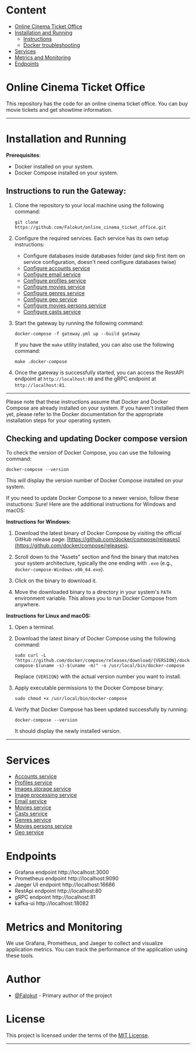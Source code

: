 # Content

+ [Online Cinema Ticket Office](#online-cinema-ticket-office)
+ [Installation and Running](#installation-and-running)
   + [Instructions](#instructions-to-run-the-gateway)
   + [Docker troubleshooting](#checking-and-updating-docker-compose-version)
+ [Services](#services)
+ [Metrics and Monitoring](#metrics-and-monitoring)
+ [Endpoints](#endpoints)

# Online Cinema Ticket Office

This repository has the code for an online cinema ticket office. You can buy movie tickets and get showtime information.  

----

# Installation and Running

**Prerequisites**:
- Docker installed on your system.
- Docker Compose installed on your system.

## Instructions to run the Gateway:

1. Clone the repository to your local machine using the following command:
   ```shell
   git clone https://github.com/Falokut/online_cinema_ticket_office.git
   ```

2. Configure the required services. Each service has its own setup instructions:
   * Configure databases inside databases folder (and skip first item on service configuration, doesn't need configure databases twise)
   * [Configure accounts service](https://github.com/Falokut/accounts_service/blob/master/README.md#Configure)
   * [Configure email service](https://github.com/Falokut/email_service/blob/master/README.md#Configure)
   * [Configure profiles service](https://github.com/Falokut/profiles_service/blob/master/README.md#Configure)
   * [Configure movies service](https://github.com/Falokut/movies_service/blob/master/README.md#Configure)
   * [Configure genres service](https://github.com/Falokut/genres_service/blob/master/README.md#Configure)
   * [Configure geo service](https://github.com/Falokut/geo_service/blob/master/README.md#Configure)
   * [Configure  movies persons service](https://github.com/Falokut/movies_persons_service/blob/master/README.md#Configure)
   * [Configure  casts service](https://github.com/Falokut/casts_service/blob/master/README.md#Configure)
    
3. Start the gateway by running the following command:

   ```shell
   docker-compose -f gateway.yml up --build gateway
   ```
   If you have the `make` utility installed, you can also use the following command:
   ```shell
   make .docker-compose
   ```

4. Once the gateway is successfully started, you can access the RestAPI endpoint at `http://localhost:80` and the gRPC endpoint at `http://localhost:81`.

---

Please note that these instructions assume that Docker and Docker Compose are already installed on your system. If you haven't installed them yet, please refer to the Docker documentation for the appropriate installation steps for your operating system.

## Checking and updating Docker compose version
To check the version of Docker Compose, you can use the following command:

```shell
docker-compose --version
```
This will display the version number of Docker Compose installed on your system.

If you need to update Docker Compose to a newer version, follow these instuctions:
Sure! Here are the additional instructions for Windows and macOS:

**Instructions for Windows:**

1. Download the latest binary of Docker Compose by visiting the official GitHub release page: [https://github.com/docker/compose/releases](https://github.com/docker/compose/releases).

2. Scroll down to the "Assets" section and find the binary that matches your system architecture, typically the one ending with `.exe` (e.g., `docker-compose-Windows-x86_64.exe`).

3. Click on the binary to download it.

4. Move the downloaded binary to a directory in your system's `PATH` environment variable. This allows you to run Docker Compose from anywhere.

**Instructions for Linux and macOS:**

1. Open a terminal.

2. Download the latest binary of Docker Compose using the following command:
   ```shell
   sudo curl -L "https://github.com/docker/compose/releases/download/{VERSION}/docker-compose-$(uname -s)-$(uname -m)" -o /usr/local/bin/docker-compose
   ```
   Replace `{VERSION}` with the actual version number you want to install.

3. Apply executable permissions to the Docker Compose binary:
   ```shell
   sudo chmod +x /usr/local/bin/docker-compose
   ```

4. Verify that Docker Compose has been updated successfully by running:
   ```shell
   docker-compose --version
   ```
   It should display the newly installed version.
---

# Services
   + [Accounts service](https://github.com/Falokut/accounts_service)
   + [Profiles service](https://github.com/Falokut/profiles_service)
   + [Images storage service](https://github.com/Falokut/images_storage_service)  
   + [Image processing service](https://github.com/Falokut/image_processing_service)
   + [Email service](https://github.com/Falokut/email_service)
   + [Movies service](https://github.com/Falokut/movies_service)
   + [Casts service](https://github.com/Falokut/casts_service)
   + [Genres service](https://github.com/Falokut/genres_service)
   + [Movies persons service](https://github.com/Falokut/movies_persons_service)
   + [Geo service](https://github.com/Falokut/geo_service)

# Endpoints  
* Grafana endpoint  http://localhost:3000  
* Prometheus endpoint  http://localhost:9090
* Jaeger UI endpoint http://localhost:16686
* RestApi endpoint http://localhost:80
* gRPC endpoint http://localhost:81
* kafka-ui http://localhost:18082


# Metrics and Monitoring

We use Grafana, Prometheus, and Jaeger to collect and visualize application metrics. You can track the performance of the application using these tools.

# Author

- [@Falokut](https://github.com/Falokut) - Primary author of the project

# License

This project is licensed under the terms of the [MIT License](https://opensource.org/licenses/MIT).

---
